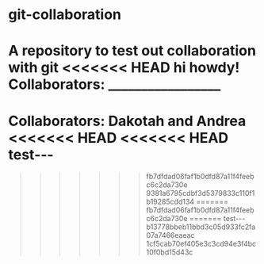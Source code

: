 # git-collaboration
A repository to test out collaboration with git
<<<<<<< HEAD
hi howdy!
Collaborators: _________________
=======

Collaborators: Dakotah and Andrea
<<<<<<< HEAD
<<<<<<< HEAD
test---
=======
>>>>>>> fb7dfdad06faf1b0dfd87a11f4feebc6c2da730e
>>>>>>> 9381a6795cdbf3d5379833c110f1b19285cdd134
=======
>>>>>>> fb7dfdad06faf1b0dfd87a11f4feebc6c2da730e
=======
test---
>>>>>>> b13778bbeb11bbd3c05d933fc2fa07a7466eaeac
>>>>>>> 1cf5cab70ef405e3c3cd94e3f4bc10f0bd15d43c
